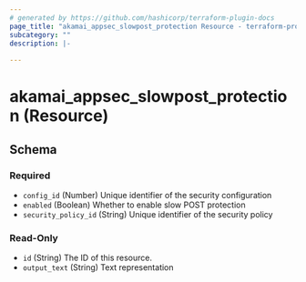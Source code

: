 ```yaml
---
# generated by https://github.com/hashicorp/terraform-plugin-docs
page_title: "akamai_appsec_slowpost_protection Resource - terraform-provider-akamai"
subcategory: ""
description: |-
  
---
```


# akamai_appsec_slowpost_protection (Resource)





<!-- schema generated by tfplugindocs -->
## Schema

### Required

- `config_id` (Number) Unique identifier of the security configuration
- `enabled` (Boolean) Whether to enable slow POST protection
- `security_policy_id` (String) Unique identifier of the security policy

### Read-Only

- `id` (String) The ID of this resource.
- `output_text` (String) Text representation

